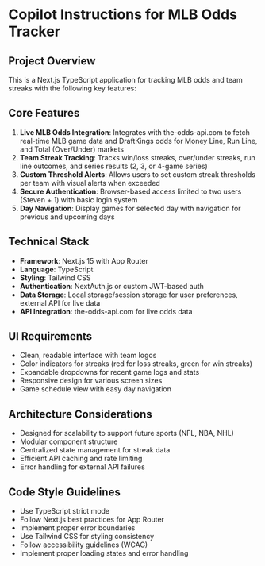 # Copilot Instructions for MLB Odds Tracker

<!-- Use this file to provide workspace-specific custom instructions to Copilot. For more details, visit https://code.visualstudio.com/docs/copilot/copilot-customization#_use-a-githubcopilotinstructionsmd-file -->

## Project Overview
This is a Next.js TypeScript application for tracking MLB odds and team streaks with the following key features:

## Core Features
1. **Live MLB Odds Integration**: Integrates with the-odds-api.com to fetch real-time MLB game data and DraftKings odds for Money Line, Run Line, and Total (Over/Under) markets
2. **Team Streak Tracking**: Tracks win/loss streaks, over/under streaks, run line outcomes, and series results (2, 3, or 4-game series)
3. **Custom Threshold Alerts**: Allows users to set custom streak thresholds per team with visual alerts when exceeded
4. **Secure Authentication**: Browser-based access limited to two users (Steven + 1) with basic login system
5. **Day Navigation**: Display games for selected day with navigation for previous and upcoming days

## Technical Stack
- **Framework**: Next.js 15 with App Router
- **Language**: TypeScript
- **Styling**: Tailwind CSS
- **Authentication**: NextAuth.js or custom JWT-based auth
- **Data Storage**: Local storage/session storage for user preferences, external API for live data
- **API Integration**: the-odds-api.com for live odds data

## UI Requirements
- Clean, readable interface with team logos
- Color indicators for streaks (red for loss streaks, green for win streaks)
- Expandable dropdowns for recent game logs and stats
- Responsive design for various screen sizes
- Game schedule view with easy day navigation

## Architecture Considerations
- Designed for scalability to support future sports (NFL, NBA, NHL)
- Modular component structure
- Centralized state management for streak data
- Efficient API caching and rate limiting
- Error handling for external API failures

## Code Style Guidelines
- Use TypeScript strict mode
- Follow Next.js best practices for App Router
- Implement proper error boundaries
- Use Tailwind CSS for styling consistency
- Follow accessibility guidelines (WCAG)
- Implement proper loading states and error handling
